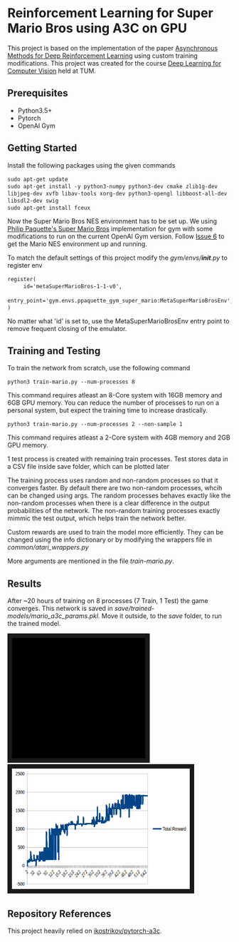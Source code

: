 # Reinforcement Learning for Super Mario Bros using A3C on GPU

This project is based on the implementation of the paper [Asynchronous Methods for Deep Reinforcement Learning](https://arxiv.org/abs/1602.01783) using custom training modifications. This project was created for the course [Deep Learning for Computer Vision](https://vision.in.tum.de/teaching/ws2017/dl4cv) held at TUM.

## Prerequisites
- Python3.5+
- Pytorch
- OpenAI Gym

## Getting Started
Install the following packages using the given commands
```
sudo apt-get update
sudo apt-get install -y python3-numpy python3-dev cmake zlib1g-dev libjpeg-dev xvfb libav-tools xorg-dev python3-opengl libboost-all-dev libsdl2-dev swig
sudo apt-get install fceux
```

Now the Super Mario Bros NES environment has to be set up. We using [Philip Paquette's Super Mario Bros](https://github.com/ppaquette/gym-super-mario) implementation for gym with some modifications to run on the current OpenAI Gym version.
Follow [Issue 6](https://github.com/ppaquette/gym-super-mario/issues/6) to get the Mario NES environment up and running.

To match the default settings of this project modify the *gym/envs/__init__.py* to register env
```
register(
     id='metaSuperMarioBros-1-1-v0',
     entry_point='gym.envs.ppaquette_gym_super_mario:MetaSuperMarioBrosEnv',
)
```
No matter what 'id' is set to, use the MetaSuperMarioBrosEnv entry point to remove frequent closing of the emulator.

## Training and Testing
To train the network from scratch, use the following command
```
python3 train-mario.py --num-processes 8
```

This command requires atleast an 8-Core system with 16GB memory and 6GB GPU memory.
You can reduce the number of processes to run on a personal system, but expect the training time to increase drastically.
```
python3 train-mario.py --num-processes 2 --non-sample 1
```

This command requires atleast a 2-Core system with 4GB memory and 2GB GPU memory.

1 test process is created with remaining train processes. Test stores data in a CSV file inside save folder, which can be plotted later

The training process uses random and non-random processes so that it converges faster. By default there are two non-random processes, whcih can be changed using args.
The random processes behaves exactly like the non-random processes when there is a clear difference in the output probabilities of the network. The non-random training processes exactly mimmic the test output, which helps train the network better.

Custom rewards are used to train the model more efficiently. They can be changed using the info dictionary or by modifying the wrappers file in *common/atari_wrappers.py*

More arguments are mentioned in the file *train-mario.py*.

## Results
After ~20 hours of training on 8 processes (7 Train, 1 Test) the game converges.
This network is saved in *save/trained-models/mario_a3c_params.pkl*. Move it outside, to the *save* folder, to run the trained model.

<img src="video/mario-level1.gif" width="300" height="270" border="10">    <img src="graphs/mario_train.jpeg" width="400" height="270"  border="10">

## Repository References
This project heavily relied on [ikostrikov/pytorch-a3c](https://github.com/ikostrikov/pytorch-a3c).

